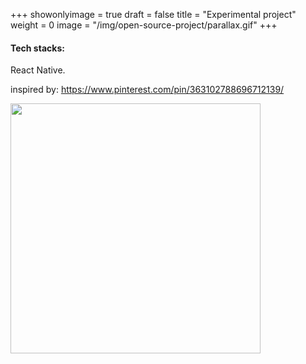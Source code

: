 +++
showonlyimage = true
draft = false
title = "Experimental project"
weight = 0
image = "/img/open-source-project/parallax.gif"
+++

#### Tech stacks:
React Native.

inspired by:
https://www.pinterest.com/pin/363102788696712139/

<img src="/img/open-source-project/parallax.gif" width="400"></img>
